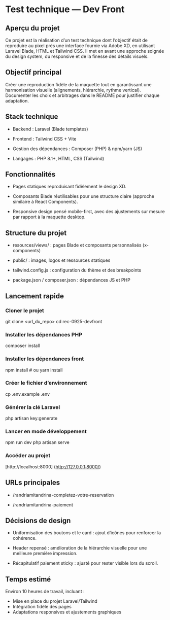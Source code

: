 # Test technique — Dev Front
## Aperçu du projet

Ce projet est la réalisation d’un test technique dont l’objectif était de reproduire au pixel près une interface fournie via Adobe XD, en utilisant Laravel Blade, HTML et Tailwind CSS.
Il met en avant une approche soignée du design system, du responsive et de la finesse des détails visuels.

## Objectif principal

Créer une reproduction fidèle de la maquette tout en garantissant une harmonisation visuelle (alignements, hiérarchie, rythme vertical).
Documenter les choix et arbitrages dans le README pour justifier chaque adaptation.

## Stack technique

- Backend : Laravel (Blade templates)

- Frontend : Tailwind CSS + Vite

- Gestion des dépendances : Composer (PHP) & npm/yarn (JS)

- Langages : PHP 8.1+, HTML, CSS (Tailwind)

## Fonctionnalités

- Pages statiques reproduisant fidèlement le design XD.

- Composants Blade réutilisables pour une structure claire (approche similaire à React Components).

- Responsive design pensé mobile-first, avec des ajustements sur mesure par rapport à la maquette desktop.

## Structure du projet

- resources/views/ : pages Blade et composants personnalisés (x-components)

- public/ : images, logos et ressources statiques

- tailwind.config.js : configuration du thème et des breakpoints

- package.json / composer.json : dépendances JS et PHP

## Lancement rapide
### Cloner le projet
git clone <url_du_repo>
cd rec-0925-devfront

### Installer les dépendances PHP
composer install

### Installer les dépendances front
npm install   # ou yarn install

### Créer le fichier d’environnement
cp .env.example .env

### Générer la clé Laravel
php artisan key:generate

### Lancer en mode développement
npm run dev
php artisan serve

### Accéder au projet
[http://localhost:8000] (http://127.0.0.1:8000/)

## URLs principales

- /randriamitandrina-completez-votre-reservation

- /randriamitandrina-paiement

## Décisions de design

- Uniformisation des boutons et le card : ajout d’icônes pour renforcer la cohérence.

- Header repensé : amélioration de la hiérarchie visuelle pour une meilleure première impression.

- Récapitulatif paiement sticky : ajusté pour rester visible lors du scroll.

## Temps estimé

Environ 10 heures de travail, incluant :

- Mise en place du projet Laravel/Tailwind
- Intégration fidèle des pages
- Adaptations responsives et ajustements graphiques
